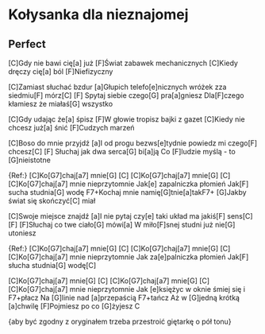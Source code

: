 # Kołysanka dla nieznajomej
## Perfect


[C]Gdy nie bawi cię[a] już
[F]Świat zabawek mechanicznych
[C]Kiedy dręczy cię[a] ból
[F]Niefizyczny

[C]Zamiast słuchać bzdur
[a]Głupich telefo[e]nicznych wróżek zza siedmiu[F] mórz[C] [F]
Spytaj siebie czego[G] pra[a]gniesz
Dla[F]czego kłamiesz że miałaś[G] wszystko

[C]Gdy udając że[a] śpisz
[F]W głowie tropisz bajki z gazet
[C]Kiedy nie chcesz już[a] śnić
[F]Cudzych marzeń

[C]Boso do mnie przyjdź
[a]I od progu bezws[e]tydnie powiedz mi czego[F] chcesz[C] [F]
Słuchaj jak dwa serca[G] bi[a]ją
Co [F]ludzie myślą - to [G]nieistotne

{Ref:}
[C]Ko[G7]chaj[a7] mnie[G] [C]
[C]Ko[G7]chaj[a7] mnie[G] [C]
[C]Ko[G7]chaj[a7] mnie nieprzytomnie
Jak[e] zapalniczka płomień
Jak[F] sucha studnia[G] wodę
F7+Kochaj mnie namię[G]tnie[a]takF7+
[G]Jakby świat się skończyć[C] miał

[C]Swoje miejsce znajdź
[a]I nie pytaj czy[e] taki układ ma jakiś[F] sens[C] [F]
[F]Słuchaj co twe ciało[G] mówi[a]
W miło[F]snej studni już nie[G] utoniesz

{Ref:}
[C]Ko[G7]chaj[a7] mnie[G] [C]
[C]Ko[G7]chaj[a7] mnie[G] [C]
[C]Ko[G7]chaj[a7] mnie nieprzytomnie
Jak za[e]palniczka płomień
Jak[F] słucha studnia[G] wodę[C]

[C]Ko[G7]chaj[a7] mnie[G] [C]
[C]Ko[G7]chaj[a7] mnie[G] [C]
[C]Ko[G7]chaj[a7] mnie nieprzytomnie
Jak [e]księżyc w oknie śmiej się i F7+płacz
Na [G]linie nad [a]przepaścią F7+tańcz
Aż w [G]jedną krótką [a]chwilę
[F]Pojmiesz po co [G]żyjesz C

{aby być zgodny z oryginałem trzeba przestroić giętarkę o pół tonu}


